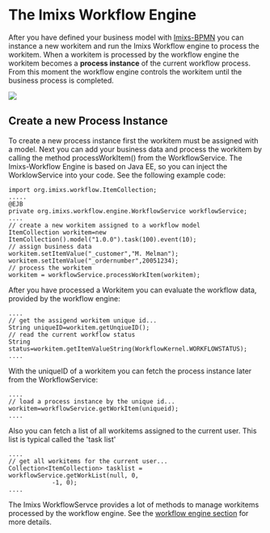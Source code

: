 # The Imixs Workflow Engine
After you have defined your business model with [Imixs-BPMN](https://www.imixs.org/doc/modelling/index.html) you can instance a new 
workitem and run the Imixs Workflow engine to process the workitem. When a workitem is processed by the workflow engine the workitem becomes a **process instance** of the  current workflow process. From this moment the workflow engine controls the workitem until the business process is completed. 
 
<img src="../images/imixs-engine.png"/> 
 
 
## Create a new Process Instance
To create a new process instance first the workitem must be assigned with a model. Next you can add your business data 
and process the workitem by calling the method processWorkItem() from the WorkflowService. The Imixs-Workflow Engine is based on Java EE, so you can inject the WorklowService into your code. See the following example code:
 
    import org.imixs.workflow.ItemCollection;
    .....
    @EJB
    private org.imixs.workflow.engine.WorkflowService workflowService;
    ....
    // create a new workitem assigned to a workflow model
    ItemCollection workitem=new ItemCollection().model("1.0.0").task(100).event(10);
    // assign business data
    workitem.setItemValue("_customer","M. Melman");
    workitem.setItemValue("_ordernumber",20051234);
    // process the workitem
    workitem = workflowService.processWorkItem(workitem);
  
 
After you have processed a Workitem you can evaluate the workflow data, provided by the workflow engine: 
   
    ....
    // get the assigend workitem unique id...
    String uniqueID=workitem.getUnqiueID();
    // read the current workflow status
    String status=workitem.getItemValueString(WorkflowKernel.WORKFLOWSTATUS);
    ....

With the uniqueID of a workitem you can fetch the process instance later from the WorkflowService:
 
    ....
    // load a process instance by the unique id...
    workitem=workflowService.getWorkItem(uniqueid);
    ....
 
Also you can fetch a list of all workitems assigned to the current user. This list is typical called the 'task list'
  
    ....
    // get all workitems for the current user...
    Collection<ItemCollection> tasklist = workflowService.getWorkList(null, 0,
				-1, 0);
    ....

The Imixs WorkflowServce provides a lot of methods to manage workitems processed by the workflow engine.  See the [workflow engine section](../engine/index.html) for more details.

